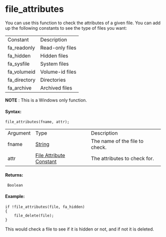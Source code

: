 # file_attributes

You can use this function to check the attributes of a given file. You
can add up the following constants to see the type of files you want:

|                |                 |
|----------------|-----------------|
| Constant       | Description     |
|  fa_readonly   | Read-only files |
|  fa_hidden     | Hidden files    |
|  fa_sysfile    | System files    |
|  fa_volumeid   | Volume-id files |
|  fa_directory  | Directories     |
|  fa_archive    | Archived files  |

**NOTE** : This is a Windows only function.

#### Syntax:

``` gml
file_attributes(fname, attr);
```

|          |                                                                                                                            |                                |
|----------|----------------------------------------------------------------------------------------------------------------------------|--------------------------------|
| Argument | Type                                                                                                                       | Description                    |
| fname    |  [String](../../../../../GameMaker_Language/GML_Overview/Data_Types)                                                   | The name of the file to check. |
| attr     |  [File Attribute Constant](../../../../../GameMaker_Language/GML_Reference/File_Handling/File_System/file_find_first)  | The attributes to check for.   |

#### Returns:

``` gml
 Boolean
```

#### Example:

``` gml
if !file_attributes(file, fa_hidden)
{
    file_delete(file);
}
```

This would check a file to see if it is hidden or not, and if not it is
deleted.
